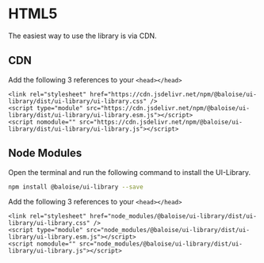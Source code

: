 # HTML5

The easiest way to use the library is via CDN.

## CDN

Add the following 3 references to your `<head></head>`

```
<link rel="stylesheet" href="https://cdn.jsdelivr.net/npm/@baloise/ui-library/dist/ui-library/ui-library.css" />
<script type="module" src="https://cdn.jsdelivr.net/npm/@baloise/ui-library/dist/ui-library/ui-library.esm.js"></script>
<script nomodule="" src="https://cdn.jsdelivr.net/npm/@baloise/ui-library/dist/ui-library/ui-library.js"></script>
```

## Node Modules

Open the terminal and run the following command to install the UI-Library.

```bash
npm install @baloise/ui-library --save
```

Add the following 3 references to your `<head></head>`

```
<link rel="stylesheet" href="node_modules/@baloise/ui-library/dist/ui-library/ui-library.css" />
<script type="module" src="node_modules/@baloise/ui-library/dist/ui-library/ui-library.esm.js"></script>
<script nomodule="" src="node_modules/@baloise/ui-library/dist/ui-library/ui-library.js"></script>
```
